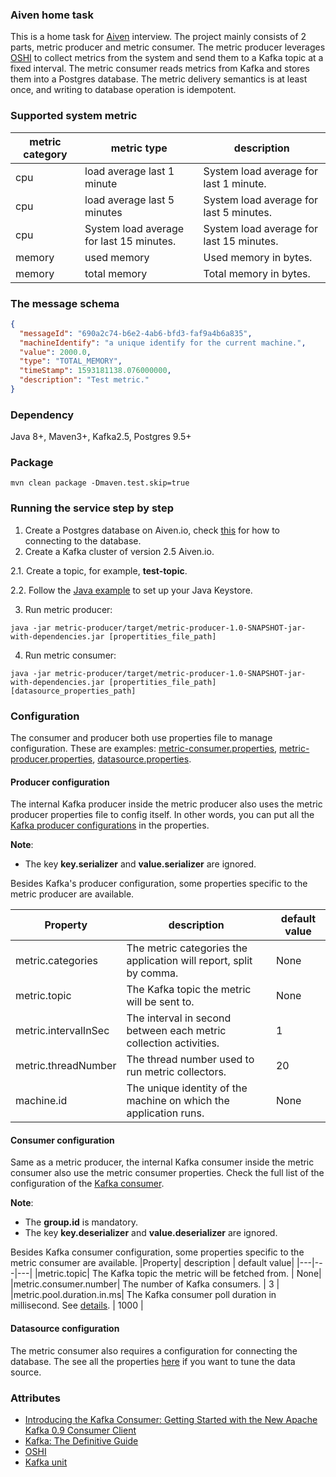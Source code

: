 ### Aiven home task

This is a home task for [Aiven](https://aiven.io/) interview. The project mainly consists of 2 parts, metric producer and metric consumer.
The metric producer leverages [OSHI](https://github.com/oshi/oshi) to collect metrics from the system and send them to a Kafka topic at a fixed interval.
The metric consumer reads metrics from Kafka and stores them into a Postgres database. The metric delivery semantics is at least once, and writing to database operation is idempotent.

### Supported system metric
 |metric category| metric type | description|
 |---|---|---|
 | cpu | load average last 1 minute |  System load average for last 1 minute. |
 | cpu | load average last 5 minutes | System load average for last 5 minutes.|
 | cpu | System load average for last 15 minutes. | System load average for last 15 minutes.|
 | memory  | used memory     | Used memory in bytes. |
 | memory | total memory  | Total memory in bytes. |
### The message schema
```json
{
  "messageId": "690a2c74-b6e2-4ab6-bfd3-faf9a4b6a835",  
  "machineIdentify": "a unique identify for the current machine.",
  "value": 2000.0,                
  "type": "TOTAL_MEMORY",
  "timeStamp": 1593181138.076000000,
  "description": "Test metric."
}
```


### Dependency 
Java 8+, Maven3+, Kafka2.5, Postgres 9.5+
### Package
```shell script
mvn clean package -Dmaven.test.skip=true
```
### Running the service step by step
1. Create a Postgres database on Aiven.io, check [this](https://help.aiven.io/en/articles/489573-getting-started-with-aiven-postgresql) for how to connecting to the database.
2. Create a Kafka cluster of version 2.5 Aiven.io.

  2.1. Create a topic, for example, **test-topic**.
  
  2.2. Follow the [Java example](https://help.aiven.io/en/articles/489572-getting-started-with-aiven-kafka) to set up your Java Keystore.
  
3. Run metric producer:
```shell script
java -jar metric-producer/target/metric-producer-1.0-SNAPSHOT-jar-with-dependencies.jar [propertities_file_path]
```
4. Run metric consumer:
```shell script
java -jar metric-producer/target/metric-producer-1.0-SNAPSHOT-jar-with-dependencies.jar [propertities_file_path] [datasource_properties_path]
```
### Configuration
The consumer and producer both use properties file to manage configuration. These are examples:
[metric-consumer.properties](metric-consumer.properties), [metric-producer.properties](metric-producer.properties), [datasource.properties](datasource.properties).

#### Producer configuration
The internal Kafka producer inside the metric producer also uses the metric producer properties file to config itself. In other words, you can put all the [Kafka producer configurations](https://docs.confluent.io/current/installation/configuration/producer-configs.html#cp-config-producer) in the properties.

**Note**: 
- The key **key.serializer** and **value.serializer** are ignored.

Besides Kafka's producer configuration, some properties specific to the metric producer are available.

 |Property| description | default value|
 |---|---|---|
 | metric.categories | The metric categories the application will report, split by comma. |  None |
 |metric.topic| The Kafka topic the metric will be sent to. | None|
 |metric.intervalInSec| The interval in second between each metric collection activities. | 1 |
 | metric.threadNumber  | The thread number used to run metric collectors.     | 20 |
 | machine.id | The unique identity of the machine on which the application runs.  | None |

#### Consumer configuration
Same as a metric producer, the internal Kafka consumer inside the metric consumer also use the metric consumer properties. Check the full list of the configuration of the [Kafka consumer](https://docs.confluent.io/current/installation/configuration/consumer-configs.html).

**Note**: 
- The **group.id** is mandatory.
- The key **key.deserializer** and **value.deserializer** are ignored.

Besides Kafka consumer configuration, some properties specific to the metric consumer are available.
 |Property| description | default value|
 |---|---|---|
 |metric.topic| The Kafka topic the metric will be fetched from. | None|
 |metric.consumer.number| The number of Kafka consumers. | 3 |
 |metric.pool.duration.in.ms| The Kafka consumer poll duration in millisecond. See [details](https://kafka.apache.org/25/javadoc/index.html?org/apache/kafka/clients/consumer/KafkaConsumer.html). | 1000 |
 
#### Datasource configuration 
The metric consumer also requires a configuration for connecting the database. The see all the properties [here](https://github.com/brettwooldridge/HikariCP) if you want to tune the data source.

### Attributes
- [Introducing the Kafka Consumer: Getting Started with the New Apache Kafka 0.9 Consumer Client](https://www.confluent.io/blog/tutorial-getting-started-with-the-new-apache-kafka-0-9-consumer-client/)
- [Kafka: The Definitive Guide](https://www.oreilly.com/library/view/kafka-the-definitive/9781491936153/)
- [OSHI](https://github.com/oshi/oshi)
- [Kafka unit](https://github.com/salesforce/kafka-junit)


